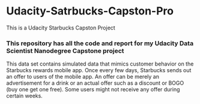 # Udacity-Satrbucks-Capston-Pro
This is a Udacity Starbucks Capston Project

### This repository has all the code and report for my Udacity Data Scientist Nanodegree Capstone project

   This data set contains simulated data that mimics customer behavior on the Starbucks rewards mobile app.
   Once every few days, Starbucks sends out an offer to users of the mobile app. An offer can be merely an advertisement 
   for a drink or an actual offer such as a discount or BOGO (buy one get one free). Some users might not receive any offer 
   during certain weeks.
